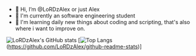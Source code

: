 - 👋 Hi, I’m @LoRDzAlex or just Alex
- 👀 I'm currently an software engineering student
- 🌱 I'm learning daily new things about coding and scripting, that's also where i want to improve on.

![LoRDzAlex's GitHub stats](github-readme-stats-lordzalex.vercel.app/api?username=LoRDzAlex&show_icons=true&theme=radical)
[![Top Langs](github-readme-stats-lordzalex.vercel.app/api/top-langs/?username=LoRDzAlex&show_icons=true&theme=radical)
(https://github.com/LoRDzAlex/github-readme-stats)]


<!---
LoRDzAlex/LoRDzAlex is a ✨ special ✨ repository because its `README.md` (this file) appears on your GitHub profile.
You can click the Preview link to take a look at your changes.
--->

